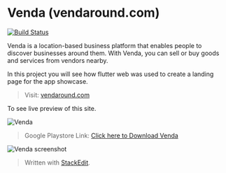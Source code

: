
# **Venda (vendaround.com)**

[![Build Status](https://travis-ci.org/joemccann/dillinger.svg?branch=master)](https://travis-ci.org/joemccann/dillinger)

Venda is a location-based business platform that enables people to discover businesses around them. With Venda, you can sell or buy goods and services from vendors nearby.

In this project you will see how flutter web was used to create a landing page for the app showcase.

> Visit: [vendaround.com](https://vendaround.com/#/)

To see live preview of this site.

![Venda](https://play.google.com/intl/en_us/badges/static/images/badges/en_badge_web_generic.png)

> Google Playstore Link:  [Click here to Download Venda](https://bit.ly/2JQmnbH)
> 
![Venda screenshot](https://bit.ly/3qfJihq)
> 

> Written with [StackEdit](https://stackedit.io/).
